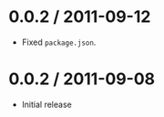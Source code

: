 
0.0.2 / 2011-09-12
==================

  * Fixed `package.json`.

0.0.2 / 2011-09-08
==================

  * Initial release
